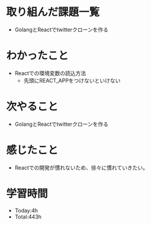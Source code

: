 # 取り組んだ課題一覧
- GolangとReactでtwitterクローンを作る
  
# わかったこと
- Reactでの環境変数の読込方法
  - 先頭にREACT_APPをつけないといけない

# 次やること
- GolangとReactでtwitterクローンを作る

# 感じたこと
- Reactでの開発が慣れないため、徐々に慣れていきたい。

# 学習時間
- Today:4h
- Total:443h
